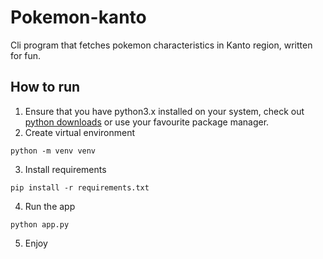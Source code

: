 # Pokemon-kanto
Cli program that fetches pokemon characteristics in Kanto region, written for fun.

## How to run
1. Ensure that you have python3.x installed on your system, check out [python downloads](https://www.python.org/downloads/) or use your favourite package manager.
2. Create virtual environment
```
python -m venv venv
```
3. Install requirements
```
pip install -r requirements.txt
```
4. Run the app
```
python app.py
```
5. Enjoy

